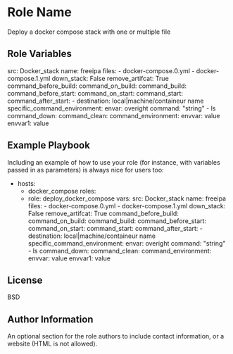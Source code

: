 Role Name
=========

Deploy a docker compose stack with one or multiple file

<!-- Requirements
------------

Any pre-requisites that may not be covered by Ansible itself or the role should be mentioned here. For instance, if the role uses the EC2 module, it may be a good idea to mention in this section that the boto package is required. -->

Role Variables
--------------

  src: Docker_stack
  name: freeipa
  files:
    - docker-compose.0.yml
    - docker-compose.1.yml
  down_stack: False
  remove_artifcat: True
  command_before_build:
  command_on_build:
  command_build:
  command_before_start:
  command_on_start:
  command_start:
  command_after_start:
    - destination: local|machine/containeur name
      specific_command_environment:
        envar: overight
      command: "string"
    - ls
  command_down:
  command_clean:
  command_environment:
    envvar: value
    envvar1: value

<!-- Dependencies
------------

A list of other roles hosted on Galaxy should go here, plus any details in regards to parameters that may need to be set for other roles, or variables that are used from other roles. -->

Example Playbook
----------------

Including an example of how to use your role (for instance, with variables passed in as parameters) is always nice for users too:

- hosts:
    - docker_compose
  roles:
    - role: deploy_docker_compose
      vars:
        src: Docker_stack
        name: freeipa
        files:
          - docker-compose.0.yml
          - docker-compose.1.yml
        down_stack: False
        remove_artifcat: True
        command_before_build:
        command_on_build:
        command_build:
        command_before_start:
        command_on_start:
        command_start:
        command_after_start:
          - destination: local|machine/containeur name
            specific_command_environment:
              envar: overight
            command: "string"
          - ls
        command_down:
        command_clean:
        command_environment:
          envvar: value
          envvar1: value

License
-------

BSD

Author Information
------------------

An optional section for the role authors to include contact information, or a website (HTML is not allowed).
